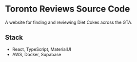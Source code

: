 # Toronto Reviews Source Code

A website for finding and reviewing Diet Cokes across the GTA.

## Stack
- React, TypeScript, MaterialUI
- AWS, Docker, Supabase
